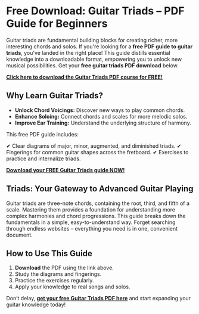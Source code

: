 # Free Download: Guitar Triads – PDF Guide for Beginners

Guitar triads are fundamental building blocks for creating richer, more interesting chords and solos. If you're looking for a **free PDF guide to guitar triads**, you've landed in the right place! This guide distills essential knowledge into a downloadable format, empowering you to unlock new musical possibilities. Get your **free guitar triads PDF download** below.

[**Click here to download the Guitar Triads PDF course for FREE!**](https://udemywork.com/guitar-triads)

## Why Learn Guitar Triads?

*   **Unlock Chord Voicings:** Discover new ways to play common chords.
*   **Enhance Soloing:** Connect chords and scales for more melodic solos.
*   **Improve Ear Training:** Understand the underlying structure of harmony.

This free PDF guide includes:

✔ Clear diagrams of major, minor, augmented, and diminished triads.
✔ Fingerings for common guitar shapes across the fretboard.
✔ Exercises to practice and internalize triads.

[**Download your FREE Guitar Triads guide NOW!**](https://udemywork.com/guitar-triads)

## Triads: Your Gateway to Advanced Guitar Playing

Guitar triads are three-note chords, containing the root, third, and fifth of a scale. Mastering them provides a foundation for understanding more complex harmonies and chord progressions. This guide breaks down the fundamentals in a simple, easy-to-understand way. Forget searching through endless websites – everything you need is in one, convenient document.

## How to Use This Guide

1.  **Download** the PDF using the link above.
2.  Study the diagrams and fingerings.
3.  Practice the exercises regularly.
4.  Apply your knowledge to real songs and solos.

Don’t delay, **[get your free Guitar Triads PDF here](https://udemywork.com/guitar-triads)** and start expanding your guitar knowledge today!
